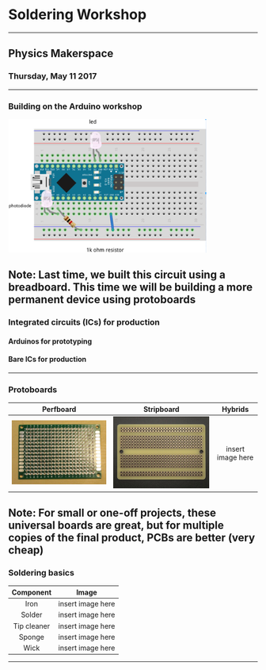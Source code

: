 # Soldering Workshop
--------------------
## Physics Makerspace
### Thursday, May 11 2017
---
### Building on the Arduino workshop
<img src="/images/completedBreadboard.png" width="400">

Note:
Last time, we built this circuit using a breadboard. This time we will be building a more permanent device using protoboards
---
### Integrated circuits (ICs) for production
#### Arduinos for prototyping
#### Bare ICs for production
---
### Protoboards
Perfboard | Stripboard | Hybrids
:---:|:---:|:---:
<img src="/images/protoboard.JPG" width="400"> | <img src="https://github.com/thejevans/workshop-2/raw/master/images/stripboard.jpg" width=400> | insert image here

Note:
For small or one-off projects, these universal boards are great, but for multiple copies of the final product, PCBs are better (very cheap)
---
### Soldering basics
Component | Image
:---:|:---:
Iron | insert image here
Solder | insert image here
Tip cleaner | insert image here
Sponge | insert image here
Wick | insert image here
---
####

